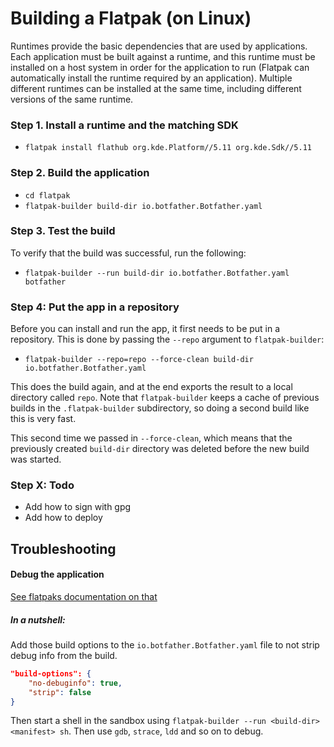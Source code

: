# Building a Flatpak (on Linux)

Runtimes provide the basic dependencies that are used by applications. Each application must be built against a runtime, and this runtime must be installed on a host system in order for the application to run (Flatpak can automatically install the runtime required by an application). Multiple different runtimes can be installed at the same time, including different versions of the same runtime.

### Step 1. Install a runtime and the matching SDK

- `flatpak install flathub org.kde.Platform//5.11 org.kde.Sdk//5.11`

### Step 2.  Build the application

- `cd flatpak`
- `flatpak-builder build-dir io.botfather.Botfather.yaml`

### Step 3. Test the build

To verify that the build was successful, run the following:

- `flatpak-builder --run build-dir io.botfather.Botfather.yaml botfather`

### Step 4: Put the app in a repository

Before you can install and run the app, it first needs to be put in a repository. This is done by passing the `--repo` argument to `flatpak-builder`:

- `flatpak-builder --repo=repo --force-clean build-dir io.botfather.Botfather.yaml`

This does the build again, and at the end exports the result to a local directory called `repo`. Note that `flatpak-builder` keeps a cache of previous builds in the `.flatpak-builder` subdirectory, so doing a second build like this is very fast.

This second time we passed in `--force-clean`, which means that the previously created `build-dir` directory was deleted before the new build was started.

### Step X: Todo

- Add how to sign with gpg
- Add how to deploy

## Troubleshooting

#### Debug the application

[See flatpaks documentation on that](http://docs.flatpak.org/en/latest/debugging.html)

##### In a nutshell:

Add those build options to the `io.botfather.Botfather.yaml` file to not strip debug info from the build.

```json
"build-options": {
	"no-debuginfo": true,
	"strip": false
}
```

Then start a shell in the sandbox using `flatpak-builder --run <build-dir> <manifest> sh`.
Then use `gdb`, `strace`, `ldd` and so on to debug.